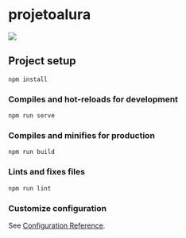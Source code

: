 # projetoalura
<img src="https://miro.medium.com/max/1400/1*ACR0gj0wbx91V_xgURifWg.png">

## Project setup
```
npm install
```

### Compiles and hot-reloads for development
```
npm run serve
```

### Compiles and minifies for production
```
npm run build
```

### Lints and fixes files
```
npm run lint
```

### Customize configuration
See [Configuration Reference](https://cli.vuejs.org/config/).
